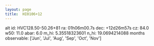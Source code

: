 ```yaml
---
layout: page
title:  HI0106+12
--- 
```

alt id: HVC128.50-50.26+81
ra: 01h06m00.7s
dec: +12d26m57s
cz: 84.0
w50: 11.0
abar: 6.0
m_hi: 5.35518323601
n_hi: 19.0694214088
months observable: ['Jun', 'Jul', 'Aug', 'Sep', 'Oct', 'Nov']
